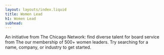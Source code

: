 ```yaml
---
layout: layouts/index.liquid
title: Women Lead
h1: Women Lead
subhead:
---
```

An initiative from The Chicago Network: find diverse talent for board service from The our membership of 500+ women leaders. Try searching for a name, company, or industry to get started.
